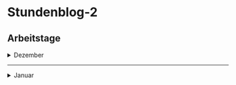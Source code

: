 # Stundenblog-2

## Arbeitstage
<details>
<summary>Dezember</summary>

[Dienstag, 03.12.2019](#1)

[Mittwoch, 04.12.2019](#2)

[Donnerstag, 05.12.2019](#3)

[Wochenende, 06.12. - 08.12.2019](#4)

[Dienstag, 10.12.2019](#5)

[Mittwoch, 11.12.2019](#6)

[Donnerstag, 12.12.2019](#7)

[Wochende, 14.12. - 15.12.2019](#8)

[Montag, 16.12.2019](#9)

[Dienstag, 17.12.2019](#10)

[Mittwoch, 18.12.2019](#11)

[Donnerstag, 19.12.2019](#12)

</details> <hr>

<details>
  <summary>Januar</summary>
  
[Dienstag, 14.01.2020](#13)

## Quellen

[Quellen](#)

<hr>

## Arbeitstage - Dezember

### Dienstag, 03.12.2019 <a name="1"></a>

Nachdem wir nun unsere Note für das letzte Projekt bekommen haben - **15P.** - haben wir begonnen unser neues Projekt zu planen.Ein Grund dafür, dass wir zuerst heute nur geplant haben, war, dass es in der Schule kein Internet hatten.  
Unsere erste Idee ist es eine App zu entwickeln, welche Gesichter erkennt.

### Mittwoch, 04.12.2019 <a name="2"></a>

Für unser neues Projekt haben wir heute angefangen einen Stundenblog anzulegen. Außerdem haben wir uns *Android Studio* herunterzuladen und uns ein Totorial angeschaut, wie eine solche App programmiert werden kann. Dazu haben wir auch eine erste App instaliert und schon etwas herumprobiert.

### Donnerstag, 05.12.2019 <a name="3"></a>

Heute versuchen wir den ersten Versuch von gestern nochmal nachzubauen und etwas zu vernbessern. Spoiler - das klappt noch nicht so, wie wir wollen.  
Somit haben wir heute dazu benutzt, um uns mit dem Programm vertraut zu machen und dann auch ein Projekt so bauen zu können.

### Wochenende, 06.12. - 08.12.2019 <a name="4"></a>

Über das Wochende haben wir uns nochmal etwas mit Android Studios auseinandergesetzt und weiter Funktionen gelernt.

### Dienstag, 10.12.2019 <a name="5"></a>

Die Stunde haben wir damit begonnen einen Plan zu erstellen, was wir bereits in Android Studios geschafft haben. Dazu haben wir eine Übersicht erstellt und zu den jeweiligen Punkten die demendsprechende Funktion geschrieben. Es wird nun für uns etwas übersichtlicher und wir können auch besser nachvolltiehen, was wir gemacht haben.  
Außerdem haben wir uns weiter mit Android Studios auseinandergestzt, um alle Funktionen verstehen zu können.

### Mittwoch, 11.12.2019 <a name="6"></a>

Da heute mal wieder das Internet in der Schule ausgefallen ist, konnten wir zwar weiter an Android Studios herumprobieren, jedoch keine neue Funktionen aus dem Internet suchen und diese verstehen. 

### Donnerstag, 12.12.2019 <a name="7"></a>

Heute gab es nun endlich wieder Internet in der Schule, sodass wir unser Problem recherchieren konnten. Momentan sind wir am Ausprobieren, dass wir ein Passwort eingeben und der Schirm danach die Person identifiziert. Allerdings konnten wir nich nicht herausfinden, wie man ein Passwort im Code definiert. 

### Wochendede, 14.12. - 15.12.2019 <a name="8"></a>

Über das Wochenden haben wir weiter daram herumprobiert, wie ein Passwort zu programmieren ist. Das haben wir tatsächlich geschafft. Wenn nun das Passwort eigegeben wird, dann kommt ein neuer Screen, auf dem *HAllO* steht. Wenn das passwort falsch ist, dann erscheint der neue Screen mit dem Text *your password is wrong*

### Montag, 16.12.2019 <a name="9"></a>

Um nun unser Plan mit der Gesichtserkennung umsetzen zu können, müssen wir ein Programm für eine KI mit Android Studios verknüpfen. Dazu haben wir zunächst *Open CV* heruntergeladen und über:  
https://android.jlelse.eu/a-beginners-guide-to-setting-up-opencv-android-library-on-android-studio-19794e220f3c  
mit Android Studio verknüpft.

### Dienstag, 17.12.2019 <a name="10"></a>

Zunächst haben wir uns über verschiedene Tutorials gelernt, welche Funktionen mit dieser Verknüpfung möglich sind. Dazu haben wir über ein Tutorial eine Testapp ausprobiert. Dabei können verschieden Farben erkannt werden.

### Mittwoch, 18.12.2019 <a name="11"></a>

Heute haben wir uns weiter mit unserer Testapp auseinander gesetzt. Dabei versuchen wir den Code aus dem Tutorial zu verstehen und so eine erste grobe Idee zu bekommen, wie wir unser Gesichtserkennungsprogrammm programmieren können.

### Donnerstag, 19.12.19 <a name="12"></a>

Wir haben heute weiter an unserem Testprogramm gearbeitet, um dieses zu verstehen. zusätzlich haben wir grundsätzlich weiter zu verstehen. Damit wir eine bessere Übersicht über unsere Arbeitszeit haben, haben wir schonmal einen Plan erstellt, wie wir die App aufbauen und welche Funktionen diese haben soll.

<hr>

## Arbeitstage - Januar

### Dienstag, 14.01.2020 <a name="13"></a>

Heute haben wir vor allem unseren Stundenblog aufgearbeitet. Wir haben über dieWeihnachstferien viel an unserem Programm gearbeitet, sodass die App schon Gesichter erkennen kann.

## Quellen 
